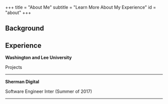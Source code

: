 +++
title = "About Me"
subtitle = "Learn More About My Experience"
id = "about"
+++

## Background



## Experience
**Washington and Lee University**

Projects

---
**Sherman Digital**

Software Engineer Inter (Summer of 2017)

---